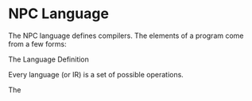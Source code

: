 # NPC Language

The NPC language defines compilers.
The elements of a program come from a few forms:

The Language Definition

Every language (or IR) is a set of possible operations.

The 